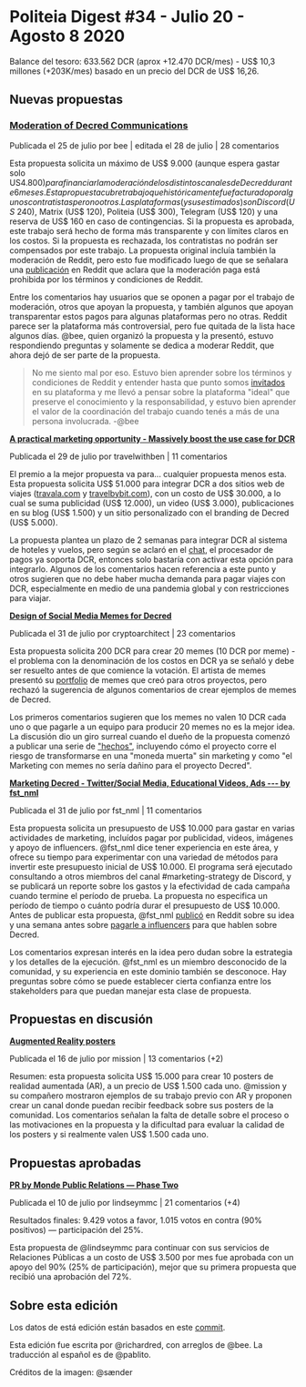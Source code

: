 # Politeia Digest #34 - Julio 20 - Agosto 8 2020

Balance del tesoro: 633.562 DCR (aprox +12.470 DCR/mes) - US$ 10,3 millones (+203K/mes) basado en un precio del DCR de US$ 16,26.

## Nuevas propuestas

### **[Moderation of Decred Communications](https://proposals.decred.org/proposals/32cba00)**

Publicada el 25 de julio por bee | editada el 28 de julio | 28 comentarios

Esta propuesta solicita un máximo de US$ 9.000 (aunque espera gastar solo US$4.800) para financiar la moderación de los distintos canales de Decred durante 6 meses. Esta propuesta cubre trabajo que históricamente fue facturado por algunos contratistas pero no otros. Las plataformas (y sus estimados) son Discord (US$ 240), Matrix (US$ 120), Politeia (US$ 300), Telegram (US$ 120) y una reserva de US$ 160 en caso de contingencias. Si la propuesta es aprobada, este trabajo será hecho de forma más transparente y con límites claros en los costos. Si la propuesta es rechazada, los contratistas no podrán ser compensados por este trabajo. La propuesta original incluía también la moderación de Reddit, pero esto fue modificado luego de que se señalara una [publicación](https://www.reddit.com/r/decred/comments/hxxd9s/moderation_of_decred_communications_politeia/) en Reddit que aclara que la moderación paga está prohibida por los términos y condiciones de Reddit.

Entre los comentarios hay usuarios que se oponen a pagar por el trabajo de moderación, otros que apoyan la propuesta, y también algunos que apoyan transparentar estos pagos para algunas plataformas pero no otras. Reddit parece ser la plataforma más controversial, pero fue quitada de la lista hace algunos días. @bee, quien organizó la propuesta y la presentó, estuvo respondiendo preguntas y solamente se dedica a moderar Reddit, que ahora dejó de ser parte de la propuesta.

> No me siento mal por eso. Estuvo bien aprender sobre los términos y condiciones de Reddit y entender hasta que punto somos [invitados](https://www.redditinc.com/policies/user-agreement) en su plataforma y me llevó a pensar sobre la plataforma "ideal" que preserve el conocimiento y la responsabilidad, y estuvo bien aprender el valor de la coordinación del trabajo cuando tenés a más de una persona involucrada. -@bee

**[A practical marketing opportunity - Massively boost the use case for DCR](https://proposals.decred.org/proposals/2dcbc3e)**

Publicada el 29 de julio por travelwithben | 11 comentarios

El premio a la mejor propuesta va para... cualquier propuesta menos esta. Esta propuesta solicita US$ 51.000 para integrar DCR a dos sitios web de viajes ([travala.com](https://www.travala.com/) y [travelbybit.com](https://travelbybit.com/)), con un costo de US$ 30.000, a lo cual se suma publicidad (US$ 12.000), un video (US$ 3.000), publicaciones en su blog (US$ 1.500) y un sitio personalizado con el branding de Decred (US$ 5.000).

La propuesta plantea un plazo de 2 semanas para integrar DCR al sistema de hoteles y vuelos, pero según se aclaró en el [chat](https://matrix.to/#/!qYpAAClAYrHaUIGkLs:decred.org/$LFaTgEraOPCXQ0HMl0wM8aVmko-cBCToR76jNOgQfTg?via=decred.org&via=matrix.org&via=planetdecred.org), el procesador de pagos ya soporta DCR, entonces solo bastaría con activar esta opción para integrarlo. Algunos de los comentarios hacen referencia a este punto y otros sugieren que no debe haber mucha demanda para pagar viajes con DCR, especialmente en medio de una pandemia global y con restricciones para viajar.

**[Design of Social Media Memes for Decred](https://proposals.decred.org/proposals/4f81031)**

Publicada el 31 de julio por cryptoarchitect | 23 comentarios

Esta propuesta solicita 200 DCR para crear 20 memes (10 DCR por meme) - el problema con la denominación de los costos en DCR ya se señaló y debe ser resuelto antes de que comience la votación. El artista de memes presentó su [portfolio](https://ertekprojects.com/decredmemes/2020/08/04/portfolio-for-crytpohumorproject/) de memes que creó para otros proyectos, pero rechazó la sugerencia de algunos comentarios de crear ejemplos de memes de Decred.

Los primeros comentarios sugieren que los memes no valen 10 DCR cada uno o que pagarle a un equipo para producir 20 memes no es la mejor idea. La discusión dio un giro surreal cuando el dueño de la propuesta comenzó a publicar una serie de ["hechos"](https://proposals.decred.org/proposals/4f810317e07d134520faa6fd98a14b4c3e08c38227501558a90c1457c939ecd1/comments/15), incluyendo cómo el proyecto corre el riesgo de transformarse en una "moneda muerta" sin marketing y como "el Marketing con memes no sería dañino para el proyecto Decred".

**[Marketing Decred - Twitter/Social Media, Educational Videos, Ads --- by fst_nml](https://proposals.decred.org/proposals/3372cfc)**

Publicada el 31 de julio por fst_nml | 11 comentarios

Esta propuesta solicita un presupuesto de US$ 10.000 para gastar en varias actividades de marketing, incluídos pagar por publicidad, videos, imágenes y apoyo de influencers. @fst_nml dice tener experiencia en este área, y ofrece su tiempo para experimentar con una variedad de métodos para invertir este presupuesto inicial de US$ 10.000. El programa será ejecutado consultando a otros miembros del canal #marketing-strategy de Discord, y se publicará un reporte sobre los gastos y la efectividad de cada campaña cuando termine el período de prueba. La propuesta no especifica un período de tiempo o cuánto podría durar el presupuesto de US$ 10.000. Antes de publicar esta propuesta, @fst_nml [publicó](https://www.reddit.com/r/decred/comments/hzo3yu/creating_a_decred_marketing_workgroup/) en Reddit sobre su idea y una semana antes sobre [pagarle a influencers](https://www.reddit.com/r/decred/comments/hw3atn/ideas_for_growing_the_decred_userbase/) para que hablen sobre Decred.

Los comentarios expresan interés en la idea pero dudan sobre la estrategia y los detalles de la ejecución. @fst_nml es un miembro desconocido de la comunidad, y su experiencia en este dominio también se desconoce. Hay preguntas sobre cómo se puede establecer cierta confianza entre los stakeholders para que puedan manejar esta clase de propuesta.

## Propuestas en discusión

[**Augmented Reality posters**](https://proposals.decred.org/proposals/dedf452074752d7e29304a0566643feb26d1d130596e04c613e15de113ac2d08)

Publicada el 16 de julio por mission | 13 comentarios (+2)

Resumen: esta propuesta solicita US$ 15.000 para crear 10 posters de realidad aumentada (AR), a un precio de US$ 1.500 cada uno. @mission y su compañero mostraron ejemplos de su trabajo previo con AR y proponen crear un canal donde puedan recibir feedback sobre sus posters de la comunidad. Los comentarios señalan la falta de detalle sobre el proceso o las motivaciones en la propuesta y la dificultad para evaluar la calidad de los posters y si realmente valen US$ 1.500 cada uno.

## Propuestas aprobadas

[**PR by Monde Public Relations — Phase Two**](https://proposals.decred.org/proposals/c81926b1958e54b2f294085da4ab03e9a63223f8ccd32e74a43493bf62de6185)

Publicada el 10 de julio por lindseymmc | 21 comentarios (+4)

Resultados finales: 9.429 votos a favor, 1.015 votos en contra (90% positivos) — participación del 25%.

Esta propuesta de @lindseymmc para continuar con sus servicios de Relaciones Públicas a un costo de US$ 3.500 por mes fue aprobada con un apoyo del 90% (25% de participación), mejor que su primera propuesta que recibió una aprobación del 72%.

## Sobre esta edición

Los datos de está edición están basados en este [commit](https://github.com/decred-proposals/mainnet/commit/4cd50a36818324d34991a8cb115a337543d82c58).

Esta edición fue escrita por @richardred, con arreglos de @bee. La traducción al español es de @pablito.

Créditos de la imagen: @sænder

